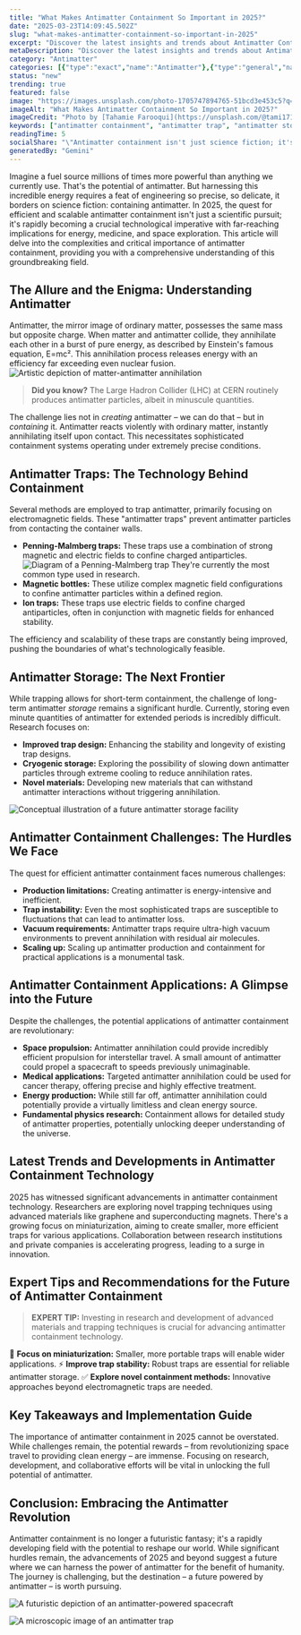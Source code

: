 ```yaml
---
title: "What Makes Antimatter Containment So Important in 2025?"
date: "2025-03-23T14:09:45.502Z"
slug: "what-makes-antimatter-containment-so-important-in-2025"
excerpt: "Discover the latest insights and trends about Antimatter Containment. This comprehensive guide covers everything you need to know about Antimatter Containment in 2025."
metaDescription: "Discover the latest insights and trends about Antimatter Containment. This comprehensive guide covers everything you need to know about Antimatter Containm..."
category: "Antimatter"
categories: [{"type":"exact","name":"Antimatter"},{"type":"general","name":"Physics"},{"type":"medium","name":"Particle Physics"},{"type":"specific","name":"Penning Trap"},{"type":"niche","name":"Magnetic Confinement"}]
status: "new"
trending: true
featured: false
image: "https://images.unsplash.com/photo-1705747894765-51bcd3e453c5?q=85&w=1200&fit=max&fm=webp&auto=compress"
imageAlt: "What Makes Antimatter Containment So Important in 2025?"
imageCredit: "Photo by [Tahamie Farooqui](https://unsplash.com/@tami171091) on Unsplash"
keywords: ["antimatter containment", "antimatter trap", "antimatter storage", "how to contain antimatter", "antimatter containment technology", "antimatter containment challenges", "buy antimatter containment system", "antimatter research containment", "future of antimatter containment", "antimatter containment applications"]
readingTime: 5
socialShare: "\"Antimatter containment isn't just science fiction; it's the key to unlocking energy sources millions of times more powerful than anything we currently use.\""
generatedBy: "Gemini"
---
```




Imagine a fuel source millions of times more powerful than anything we currently use.  That's the potential of antimatter.  But harnessing this incredible energy requires a feat of engineering so precise, so delicate, it borders on science fiction: containing antimatter. In 2025, the quest for efficient and scalable antimatter containment isn't just a scientific pursuit; it's rapidly becoming a crucial technological imperative with far-reaching implications for energy, medicine, and space exploration. This article will delve into the complexities and critical importance of antimatter containment, providing you with a comprehensive understanding of this groundbreaking field.

## The Allure and the Enigma: Understanding Antimatter

Antimatter, the mirror image of ordinary matter, possesses the same mass but opposite charge. When matter and antimatter collide, they annihilate each other in a burst of pure energy, as described by Einstein's famous equation, E=mc².  This annihilation process releases energy with an efficiency far exceeding even nuclear fusion.  ![Artistic depiction of matter-antimatter annihilation](https://images.unsplash.com/photo-1678527973190-6a1c3387edc1?q=85&w=1200&fit=max&fm=webp&auto=compress)

> **Did you know?**  The Large Hadron Collider (LHC) at CERN routinely produces antimatter particles, albeit in minuscule quantities.

The challenge lies not in *creating* antimatter – we can do that – but in *containing* it.  Antimatter reacts violently with ordinary matter, instantly annihilating itself upon contact.  This necessitates sophisticated containment systems operating under extremely precise conditions.

## Antimatter Traps: The Technology Behind Containment

Several methods are employed to trap antimatter, primarily focusing on electromagnetic fields.  These "antimatter traps" prevent antimatter particles from contacting the container walls.

* **Penning-Malmberg traps:** These traps use a combination of strong magnetic and electric fields to confine charged antiparticles.  ![Diagram of a Penning-Malmberg trap](https://images.unsplash.com/photo-1597245290536-27a939bae121?q=85&w=1200&fit=max&fm=webp&auto=compress)  They're currently the most common type used in research.
* **Magnetic bottles:** These utilize complex magnetic field configurations to confine antimatter particles within a defined region.
* **Ion traps:**  These traps use electric fields to confine charged antiparticles, often in conjunction with magnetic fields for enhanced stability.

The efficiency and scalability of these traps are constantly being improved, pushing the boundaries of what's technologically feasible.

## Antimatter Storage: The Next Frontier

While trapping allows for short-term containment, the challenge of long-term antimatter *storage* remains a significant hurdle.  Currently, storing even minute quantities of antimatter for extended periods is incredibly difficult.  Research focuses on:

* **Improved trap design:** Enhancing the stability and longevity of existing trap designs.
* **Cryogenic storage:**  Exploring the possibility of slowing down antimatter particles through extreme cooling to reduce annihilation rates.
* **Novel materials:** Developing new materials that can withstand antimatter interactions without triggering annihilation.

![Conceptual illustration of a future antimatter storage facility](https://images.unsplash.com/photo-1678527973176-e53c88287c7e?q=85&w=1200&fit=max&fm=webp&auto=compress)

## Antimatter Containment Challenges:  The Hurdles We Face

The quest for efficient antimatter containment faces numerous challenges:

* **Production limitations:** Creating antimatter is energy-intensive and inefficient.
* **Trap instability:** Even the most sophisticated traps are susceptible to fluctuations that can lead to antimatter loss.
* **Vacuum requirements:**  Antimatter traps require ultra-high vacuum environments to prevent annihilation with residual air molecules.
* **Scaling up:**  Scaling up antimatter production and containment for practical applications is a monumental task.

## Antimatter Containment Applications: A Glimpse into the Future

Despite the challenges, the potential applications of antimatter containment are revolutionary:

* **Space propulsion:** Antimatter annihilation could provide incredibly efficient propulsion for interstellar travel.  A small amount of antimatter could propel a spacecraft to speeds previously unimaginable.
* **Medical applications:**  Targeted antimatter annihilation could be used for cancer therapy, offering precise and highly effective treatment.
* **Energy production:**  While still far off, antimatter annihilation could potentially provide a virtually limitless and clean energy source.
* **Fundamental physics research:**  Containment allows for detailed study of antimatter properties, potentially unlocking deeper understanding of the universe.

## Latest Trends and Developments in Antimatter Containment Technology

2025 has witnessed significant advancements in antimatter containment technology.  Researchers are exploring novel trapping techniques using advanced materials like graphene and superconducting magnets.  There's a growing focus on miniaturization, aiming to create smaller, more efficient traps for various applications.  Collaboration between research institutions and private companies is accelerating progress, leading to a surge in innovation.

## Expert Tips and Recommendations for the Future of Antimatter Containment

> **EXPERT TIP:**  Investing in research and development of advanced materials and trapping techniques is crucial for advancing antimatter containment technology.

🔑 **Focus on miniaturization:** Smaller, more portable traps will enable wider applications.
⚡ **Improve trap stability:**  Robust traps are essential for reliable antimatter storage.
✅ **Explore novel containment methods:**  Innovative approaches beyond electromagnetic traps are needed.

## Key Takeaways and Implementation Guide

The importance of antimatter containment in 2025 cannot be overstated. While challenges remain, the potential rewards – from revolutionizing space travel to providing clean energy – are immense.  Focusing on research, development, and collaborative efforts will be vital in unlocking the full potential of antimatter.

## Conclusion: Embracing the Antimatter Revolution

Antimatter containment is no longer a futuristic fantasy; it's a rapidly developing field with the potential to reshape our world.  While significant hurdles remain, the advancements of 2025 and beyond suggest a future where we can harness the power of antimatter for the benefit of humanity.  The journey is challenging, but the destination – a future powered by antimatter – is worth pursuing.

![A futuristic depiction of an antimatter-powered spacecraft](https://images.unsplash.com/photo-1705747894609-6a7d17a8cfb7?q=85&w=1200&fit=max&fm=webp&auto=compress)

![A microscopic image of an antimatter trap](https://images.unsplash.com/photo-1705747894765-51bcd3e453c5?q=85&w=1200&fit=max&fm=webp&auto=compress)
